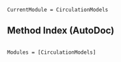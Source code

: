 ```@meta
CurrentModule = CirculationModels
```

## Method Index (AutoDoc)

```@index
```

```@autodocs
Modules = [CirculationModels]
```
